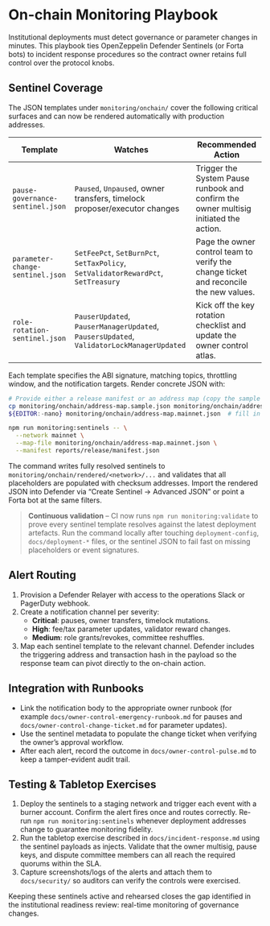 # On-chain Monitoring Playbook

Institutional deployments must detect governance or parameter changes in
minutes. This playbook ties OpenZeppelin Defender Sentinels (or Forta bots) to
incident response procedures so the contract owner retains full control over the
protocol knobs.

## Sentinel Coverage

The JSON templates under `monitoring/onchain/` cover the following critical
surfaces and can now be rendered automatically with production addresses.

| Template | Watches | Recommended Action |
| --- | --- | --- |
| `pause-governance-sentinel.json` | `Paused`, `Unpaused`, owner transfers, timelock proposer/executor changes | Trigger the System Pause runbook and confirm the owner multisig initiated the action. |
| `parameter-change-sentinel.json` | `SetFeePct`, `SetBurnPct`, `SetTaxPolicy`, `SetValidatorRewardPct`, `SetTreasury` | Page the owner control team to verify the change ticket and reconcile the new values. |
| `role-rotation-sentinel.json` | `PauserUpdated`, `PauserManagerUpdated`, `PausersUpdated`, `ValidatorLockManagerUpdated` | Kick off the key rotation checklist and update the owner control atlas. |

Each template specifies the ABI signature, matching topics, throttling window,
and the notification targets. Render concrete JSON with:

```bash
# Provide either a release manifest or an address map (copy the sample file).
cp monitoring/onchain/address-map.sample.json monitoring/onchain/address-map.mainnet.json
${EDITOR:-nano} monitoring/onchain/address-map.mainnet.json  # fill in contract addresses

npm run monitoring:sentinels -- \
  --network mainnet \
  --map-file monitoring/onchain/address-map.mainnet.json \
  --manifest reports/release/manifest.json
```

The command writes fully resolved sentinels to
`monitoring/onchain/rendered/<network>/...` and validates that all placeholders
are populated with checksum addresses. Import the rendered JSON into Defender
via “Create Sentinel → Advanced JSON” or point a Forta bot at the same filters.

> **Continuous validation** – CI now runs `npm run monitoring:validate` to prove
> every sentinel template resolves against the latest deployment artefacts.
> Run the command locally after touching `deployment-config`, `docs/deployment-*`
> files, or the sentinel JSON to fail fast on missing placeholders or event
> signatures.

## Alert Routing

1. Provision a Defender Relayer with access to the operations Slack or PagerDuty
   webhook.
2. Create a notification channel per severity:
   - **Critical**: pauses, owner transfers, timelock mutations.
   - **High**: fee/tax parameter updates, validator reward changes.
   - **Medium**: role grants/revokes, committee reshuffles.
3. Map each sentinel template to the relevant channel. Defender includes the
   triggering address and transaction hash in the payload so the response team
   can pivot directly to the on-chain action.

## Integration with Runbooks

- Link the notification body to the appropriate owner runbook (for example
  `docs/owner-control-emergency-runbook.md` for pauses and
  `docs/owner-control-change-ticket.md` for parameter updates).
- Use the sentinel metadata to populate the change ticket when verifying the
  owner’s approval workflow.
- After each alert, record the outcome in `docs/owner-control-pulse.md` to keep
  a tamper-evident audit trail.

## Testing & Tabletop Exercises

1. Deploy the sentinels to a staging network and trigger each event with a
   burner account. Confirm the alert fires once and routes correctly.
   Re-run `npm run monitoring:sentinels` whenever deployment addresses change to
   guarantee monitoring fidelity.
2. Run the tabletop exercise described in `docs/incident-response.md` using the
   sentinel payloads as injects. Validate that the owner multisig, pause keys,
   and dispute committee members can all reach the required quorums within the
   SLA.
3. Capture screenshots/logs of the alerts and attach them to `docs/security/` so
   auditors can verify the controls were exercised.

Keeping these sentinels active and rehearsed closes the gap identified in the
institutional readiness review: real-time monitoring of governance changes.
